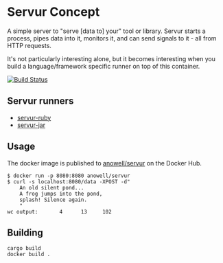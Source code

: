# Servur Concept
A simple server to "serve [data to] your" tool or library. Servur starts a process, pipes data into it, monitors it, and can send signals to it - all from HTTP requests.

It's not particularly interesting alone, but it becomes interesting when you build a language/framework specific runner on top of this container.

[![Build Status](https://travis-ci.org/anowell/servur.svg)](https://travis-ci.org/anowell/servur)

## Servur runners
- [servur-ruby](https://github.com/anowell/servur-ruby)
- [servur-jar](https://github.com/anowell/servur-jar)

## Usage
The docker image is published to [anowell/servur](https://registry.hub.docker.com/u/anowell/servur/) on the Docker Hub.

    $ docker run -p 8080:8080 anowell/servur
    $ curl -s localhost:8080/data -XPOST -d"
        An old silent pond...
        A frog jumps into the pond,
        splash! Silence again.
        "
    wc output:       4      13     102

## Building

    cargo build
    docker build .

